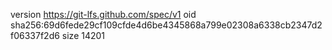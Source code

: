 version https://git-lfs.github.com/spec/v1
oid sha256:69d6fede29cf109cfde4d6be4345868a799e02308a6338cb2347d2f06337f2d6
size 14201
